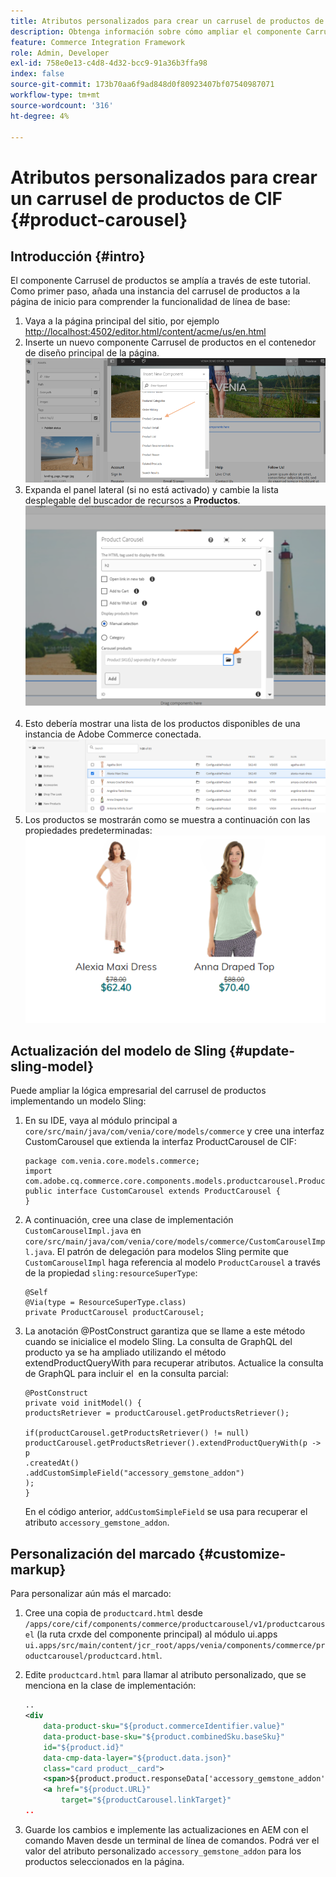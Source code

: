 ```yaml
---
title: Atributos personalizados para crear un carrusel de productos de CIF
description: Obtenga información sobre cómo ampliar el componente Carrusel de productos de AEM CIF actualizando el modelo Sling y personalizando el marcado.
feature: Commerce Integration Framework
role: Admin, Developer
exl-id: 758e0e13-c4d8-4d32-bcc9-91a36b3ffa98
index: false
source-git-commit: 173b70aa6f9ad848d0f80923407bf07540987071
workflow-type: tm+mt
source-wordcount: '316'
ht-degree: 4%

---
```


# Atributos personalizados para crear un carrusel de productos de CIF {#product-carousel}

## Introducción {#intro}

El componente Carrusel de productos se amplía a través de este tutorial. Como primer paso, añada una instancia del carrusel de productos a la página de inicio para comprender la funcionalidad de línea de base:

1. Vaya a la página principal del sitio, por ejemplo [http://localhost:4502/editor.html/content/acme/us/en.html](http://localhost:4502/editor.html/content/acme/us/en.html)
1. Inserte un nuevo componente Carrusel de productos en el contenedor de diseño principal de la página.
   ![Componente de carrusel de productos](/help/commerce-cloud/assets/product-carousel-component.png)
1. Expanda el panel lateral (si no está activado) y cambie la lista desplegable del buscador de recursos a **Productos**.
     ![Productos de carrusel](/help/commerce-cloud/assets/carousel-products.png)    
1. Esto debería mostrar una lista de los productos disponibles de una instancia de Adobe Commerce conectada.
   ![Instancia conectada](/help/commerce-cloud/assets/connected-instance.png)
1. Los productos se mostrarán como se muestra a continuación con las propiedades predeterminadas:
   ![Producto mostrado con propiedades](/help/commerce-cloud/assets/discount.png)

## Actualización del modelo de Sling {#update-sling-model}

Puede ampliar la lógica empresarial del carrusel de productos implementando un modelo Sling:

1. En su IDE, vaya al módulo principal a `core/src/main/java/com/venia/core/models/commerce` y cree una interfaz CustomCarousel que extienda la interfaz ProductCarousel de CIF:

   ```
   package com.venia.core.models.commerce;
   import com.adobe.cq.commerce.core.components.models.productcarousel.ProductCarousel;
   public interface CustomCarousel extends ProductCarousel {
   }
   ```
1. A continuación, cree una clase de implementación `CustomCarouselImpl.java` en `core/src/main/java/com/venia/core/models/commerce/CustomCarouselImpl.java`.
El patrón de delegación para modelos Sling permite que `CustomCarouselImpl` haga referencia al modelo `ProductCarousel` a través de la propiedad `sling:resourceSuperType`:

   ```
   @Self
   @Via(type = ResourceSuperType.class)
   private ProductCarousel productCarousel;
   ```

1. La anotación @PostConstruct garantiza que se llame a este método cuando se inicialice el modelo Sling. La consulta de GraphQL del producto ya se ha ampliado utilizando el método extendProductQueryWith para recuperar atributos. Actualice la consulta de GraphQL para incluir el  en la consulta parcial:

   ```
   @PostConstruct
   private void initModel() {
   productsRetriever = productCarousel.getProductsRetriever();
   
   if(productCarousel.getProductsRetriever() != null)
   productCarousel.getProductsRetriever().extendProductQueryWith(p -> p
   .createdAt()
   .addCustomSimpleField("accessory_gemstone_addon")
   );
   }
   ```

   En el código anterior, `addCustomSimpleField` se usa para recuperar el atributo `accessory_gemstone_addon`.

## Personalización del marcado {#customize-markup}

Para personalizar aún más el marcado:

1. Cree una copia de `productcard.html` desde `/apps/core/cif/components/commerce/productcarousel/v1/productcarousel` (la ruta crxde del componente principal) al módulo ui.apps `ui.apps/src/main/content/jcr_root/apps/venia/components/commerce/productcarousel/productcard.html`.

1. Edite `productcard.html` para llamar al atributo personalizado, que se menciona en la clase de implementación:

   ```xml
   ..
   <div
       data-product-sku="${product.commerceIdentifier.value}"
       data-product-base-sku="${product.combinedSku.baseSku}"
       id="${product.id}"
       data-cmp-data-layer="${product.data.json}"
       class="card product__card">
       <span>${product.product.responseData['accessory_gemstone_addon']}</span>
       <a href="${product.URL}"
           target="${productCarousel.linkTarget}"
   ..
   ```

1. Guarde los cambios e implemente las actualizaciones en AEM con el comando Maven desde un terminal de línea de comandos. Podrá ver el valor del atributo personalizado `accessory_gemstone_addon` para los productos seleccionados en la página.
